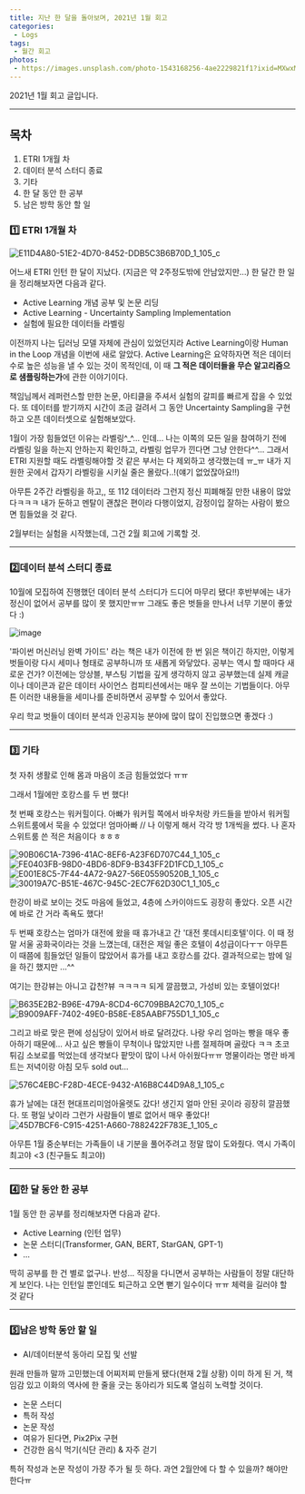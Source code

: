 ```yaml
---
title: 지난 한 달을 돌아보며, 2021년 1월 회고
categories:
 - Logs
tags: 
 - 월간 회고
photos:
 - https://images.unsplash.com/photo-1543168256-4ae2229821f1?ixid=MXwxMjA3fDB8MHxwaG90by1wYWdlfHx8fGVufDB8fHw%3D&ixlib=rb-1.2.1&auto=format&fit=crop&w=650&q=80
---
```


2021년 1월 회고 글입니다.

---


## 목차

1. ETRI 1개월 차
2. 데이터 분석 스터디 종료
3. 기타
4. 한 달 동안 한 공부
5. 남은 방학 동안 할 일

### 1️⃣ ETRI 1개월 차

![E11D4A80-51E2-4D70-8452-DDB5C3B6B70D_1_105_c](https://user-images.githubusercontent.com/48315997/107854608-48123280-6e60-11eb-9221-aeba67c94e38.jpeg)


어느새 ETRI 인턴 한 달이 지났다. (지금은 약 2주정도밖에 안남았지만...)
한 달간 한 일을 정리해보자면 다음과 같다.
- Active Learning 개념 공부 및 논문 리딩
- Active Learning - Uncertainty Sampling Implementation
- 실험에 필요한 데이터들 라벨링


이전까지 나는 딥러닝 모델 자체에 관심이 있었던지라 Active Learning이랑 Human in the Loop 개념을 이번에 새로 알았다.
Active Learning은 요약하자면 적은 데이터 수로 높은 성능을 낼 수 있는 것이 목적인데, 이 때 **그 적은 데이터들을 무슨 알고리즘으로 샘플링하는가**에 관한 이야기이다.


책임님께서 레퍼런스할 만한 논문, 아티클을 주셔서 실험의 갈피를 빠르게 잡을 수 있었다.
또 데이터를 받기까지 시간이 조금 걸려서 그 동안 Uncertainty Sampling을 구현하고 오픈 데이터셋으로 실험해보았다.


1월이 가장 힘들었던 이유는 라벨링^_^... 인데...
나는 이쪽의 모든 일을 참여하기 전에 라벨링 일을 하는지 안하는지 확인하고, 라벨링 업무가 낀다면 그냥 안한다^^...
그래서 ETRI 지원할 때도 라벨링해야할 것 같은 부서는 다 제외하고 생각했는데 ㅠ_ㅠ 내가 지원한 곳에서 갑자기 라벨링을 시키실 줄은 몰랐다..!(얘기 없었잖아요!!)

아무튼 2주간 라벨링을 하고,, 또 112 데이터라 그런지 정신 피폐해질 만한 내용이 많았다ㅋㅋㅋ 내가 둔하고 멘탈이 괜찮은 편이라 다행이었지, 감정이입 잘하는 사람이 봤으면 힘들었을 것 같다.


2월부터는 실험을 시작했는데, 그건 2월 회고에 기록할 것.

---


### 2️⃣데이터 분석 스터디 종료

10월에 모집하여 진행했던 데이터 분석 스터디가 드디어 마무리 됐다!
후반부에는 내가 정신이 없어서 공부를 많이 못 했지만ㅠㅠ 그래도 좋은 벗들을 만나서 너무 기분이 좋았다 :)

![image](https://user-images.githubusercontent.com/48315997/107866777-7a02b380-6eb7-11eb-9dc2-135c04404f49.png)


'파이썬 머신러닝 완벽 가이드' 라는 책은 내가 이전에 한 번 읽은 책이긴 하지만, 이렇게 벗들이랑 다시 세미나 형태로 공부하니까 또 새롭게 와닿았다. 공부는 역시 할 때마다 새로운 건가?
이전에는 앙상블, 부스팅 기법을 깊게 생각하지 않고 공부했는데 실제 캐글이나 데이콘과 같은 데이터 사이언스 컴피티션에서는 매우 잘 쓰이는 기법들이다. 아무튼 이러한 내용들을 세미나를 준비하면서 공부할 수 있어서 좋았다. 


우리 학교 벗들이 데이터 분석과 인공지능 분야에 많이 많이 진입했으면 좋겠다 :)

---

### 3️⃣ 기타

첫 자취 생활로 인해 몸과 마음이 조금 힘들었었다 ㅠㅠ

그래서 1월에만 호캉스를 두 번 했다!


첫 번째 호캉스는 워커힐이다. 아빠가 워커힐 쪽에서 바우처랑 카드들을 받아서 워커힐 스위트룸에서 묵을 수 있었다! 엄마아빠 // 나 이렇게 해서 각각 방 1개씩을 썼다. 나 혼자 스위트룸 쓴 적은 처음이다 ㅎㅎㅎ


![90B06C1A-7396-41AC-8EF6-A23F6D707C44_1_105_c](https://user-images.githubusercontent.com/48315997/107870217-cd85f900-6ed9-11eb-9bc6-1374187ccc5b.jpeg)
![FE0403FB-98D0-4BD6-8DF9-B343FF2D1FCD_1_105_c](https://user-images.githubusercontent.com/48315997/107870215-c6f78180-6ed9-11eb-9975-a4bc47ed7582.jpeg)
![E001E8C5-7F44-4A72-9A27-56E05590520B_1_105_c](https://user-images.githubusercontent.com/48315997/107870223-dd054200-6ed9-11eb-9666-b3682e317ec1.jpeg)
![30019A7C-B51E-467C-945C-2EC7F62D30C1_1_105_c](https://user-images.githubusercontent.com/48315997/107870251-e8586d80-6ed9-11eb-897a-82fcea7590cb.jpeg)


한강이 바로 보이는 것도 마음에 들었고, 4층에 스카이야드도 굉장히 좋았다. 오픈 시간에 바로 간 거라 족욕도 했다!


두 번째 호캉스는 엄마가 대전에 왔을 때 휴가내고 간 '대전 롯데시티호텔'이다. 이 때 정말 서울 공화국이라는 것을 느꼈는데, 대전은 제일 좋은 호텔이 4성급이다ㅜㅜ 아무튼 이 때쯤에 힘들었던 일들이 많았어서 휴가를 내고 호캉스를 갔다. 결과적으로는 밤에 일을 하긴 했지만 ...^^


여기는 한강뷰는 아니고 갑천?뷰 ㅋㅋㅋㅋ 되게 깔끔했고, 가성비 있는 호텔이었다!


![B635E2B2-B96E-479A-8CD4-6C709BBA2C70_1_105_c](https://user-images.githubusercontent.com/48315997/107870334-982ddb00-6eda-11eb-9aa1-bd2c23f6b77b.jpeg)
![B9009AFF-7402-49E0-B58E-E85AABF755D1_1_105_c](https://user-images.githubusercontent.com/48315997/107870332-96fcae00-6eda-11eb-9b28-514afb771b8b.jpeg)


그리고 바로 맞은 편에 성심당이 있어서 바로 달려갔다. 나랑 우리 엄마는 빵을 매우 좋아하기 때문에... 사고 싶은 빵들이 무척이나 많았지만 나름 절제하며 골랐다 ㅋㅋ 초코 튀김 소보로를 먹었는데 생각보다 팥맛이 많이 나서 아쉬웠다ㅠㅠ 명물이라는 명란 바게트는 저녁이랑 아침 모두 sold out...

![576C4EBC-F28D-4ECE-9432-A16B8C44D9A8_1_105_c](https://user-images.githubusercontent.com/48315997/107870326-8cdaaf80-6eda-11eb-8e15-6d41c70f971d.jpeg)

휴가 날에는 대전 현대프리미엄아울렛도 갔다! 생긴지 얼마 안된 곳이라 굉장히 깔끔했다. 또 평일 낮이라 그런가 사람들이 별로 없어서 매우 좋았다!
![45D7BCF6-C915-4251-A660-7882422F783E_1_105_c](https://user-images.githubusercontent.com/48315997/107870367-24400280-6edb-11eb-9495-41ffbae82b11.jpeg)



아무튼 1월 중순부터는 가족들이 내 기분을 풀어주려고 정말 많이 도와줬다. 역시 가족이 최고야 <3
(친구들도 최고야)


---


### 4️⃣한 달 동안 한 공부

1월 동안 한 공부를 정리해보자면 다음과 같다.
- Active Learning (인턴 업무)
- 논문 스터디(Transformer, GAN, BERT, StarGAN, GPT-1)
- ...

딱히 공부를 한 건 별로 없구나. 반성...
직장을 다니면서 공부하는 사람들이 정말 대단하게 보인다. 나는 인턴일 뿐인데도 퇴근하고 오면 뻗기 일수이다 ㅠㅠ 체력을 길러야 할 것 같다

---


### 5️⃣남은 방학 동안 할 일

- AI/데이터분석 동아리 모집 및 선발

원래 만들까 말까 고민했는데 어찌저찌 만들게 됐다(현재 2월 상황)
이미 하게 된 거, 책임감 있고 이화의 역사에 한 줄을 긋는 동아리가 되도록 열심히 노력할 것이다.

- 논문 스터디
- 특허 작성
- 논문 작성
- 여유가 된다면, Pix2Pix 구현
- 건강한 음식 먹기(식단 관리) & 자주 걷기


특허 작성과 논문 작성이 가장 주가 될 듯 하다. 과연 2월안에 다 할 수 있을까? 해야만 한다ㅠ